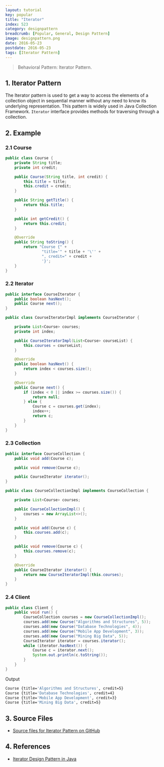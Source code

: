```yaml
---
layout: tutorial
key: popular
title: "Iterator"
index: 523
category: designpattern
breadcrumb: [Popular, General, Design Pattern]
image: designpattern.png
date: 2016-05-23
postdate: 2016-05-23
tags: [Iterator Pattern]
---
```


> Behavioral Pattern: Iterator Pattern.

## 1. Iterator Pattern
The Iterator pattern is used to get a way to access the elements of a collection object in sequential manner without any need to know its underlying representation. This pattern is widely used in Java Collection Framework. `Iterator` interface provides methods for traversing through a collection.

## 2. Example
### 2.1 Course
```java
public class Course {
    private String title;
    private int credit;

    public Course(String title, int credit) {
        this.title = title;
        this.credit = credit;
    }

    public String getTitle() {
        return this.title;
    }

    public int getCredit() {
        return this.credit;
    }

    @Override
    public String toString() {
        return "Course {" +
                "title='" + title + '\'' +
                ", credit=" + credit +
                '}';
    }
}
```
### 2.2 Iterator
```java
public interface CourseIterator {
    public boolean hasNext();
    public Course next();
}

public class CourseIteratorImpl implements CourseIterator {

    private List<Course> courses;
    private int index;

    public CourseIteratorImpl(List<Course> courseList) {
        this.courses = courseList;
    }

    @Override
    public boolean hasNext() {
        return index < courses.size();
    }

    @Override
    public Course next() {
        if (index < 0 || index >= courses.size()) {
            return null;
        } else {
            Course c = courses.get(index);
            index++;
            return c;
        }
    }
}
```
### 2.3 Collection
```java
public interface CourseCollection {
    public void add(Course c);

    public void remove(Course c);

    public CourseIterator iterator();
}

public class CourseCollectionImpl implements CourseCollection {

    private List<Course> courses;

    public CourseCollectionImpl() {
        courses = new ArrayList<>();
    }

    public void add(Course c) {
        this.courses.add(c);
    }

    public void remove(Course c) {
        this.courses.remove(c);
    }

    @Override
    public CourseIterator iterator() {
        return new CourseIteratorImpl(this.courses);
    }
}
```
### 2.4 Client
```java
public class Client {
    public void run() {
        CourseCollection courses = new CourseCollectionImpl();
        courses.add(new Course("Algorithms and Structures", 5));
        courses.add(new Course("Database Technologies", 4));
        courses.add(new Course("Mobile App Development", 3));
        courses.add(new Course("Mining Big Data", 5));
        CourseIterator iterator = courses.iterator();
        while (iterator.hasNext()) {
            Course c = iterator.next();
            System.out.println(c.toString());
        }
    }
}
```
Output
```sh
Course {title='Algorithms and Structures', credit=5}
Course {title='Database Technologies', credit=4}
Course {title='Mobile App Development', credit=3}
Course {title='Mining Big Data', credit=5}
```

## 3. Source Files
* [Source files for Iterator Pattern on GitHub](https://github.com/jojozhuang/design-patterns-java/tree/master/design-pattern-iterator)

## 4. References
* [Iterator Design Pattern in Java](https://www.journaldev.com/1716/iterator-design-pattern-java)
